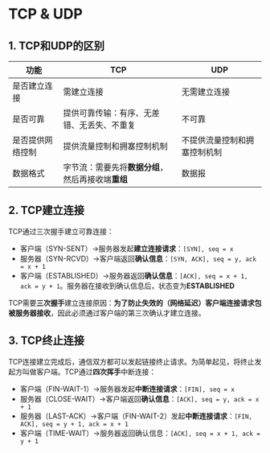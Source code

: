 # TCP & UDP

## 1. TCP和UDP的区别

| **功能** | **TCP** | **UDP** |
| --- | --- | --- |
| 是否建立连接 | 需建立连接 | 无需建立连接 |
| 是否可靠 | 提供可靠传输：有序、无差错、无丢失、不重复 | 不可靠 |
| 是否提供网络控制 | 提供流量控制和拥塞控制机制 | 不提供流量控制和拥塞控制机制 |
| 数据格式 | 字节流：需要先将**数据分组**，然后再接收端**重组** | 数据报 |

## 2. TCP建立连接
TCP通过三次握手建立可靠连接：
* 客户端（SYN-SENT）->服务器发起**建立连接请求**：`[SYN], seq = x`
* 服务器（SYN-RCVD）->客户端返回**确认信息**：`[SYN, ACK], seq = y, ack = x + 1`
* 客户端（ESTABLISHED）->服务器返回**确认信息**：`[ACK], seq = x + 1, ack = y + 1`。服务器在接收到确认信息后，状态变为**ESTABLISHED**

TCP需要**三次握手**建立连接原因：**为了防止失效的（网络延迟）客户端连接请求包被服务器接收**，因此必须通过客户端的第三次确认才建立连接。

## 3. TCP终止连接
TCP连接建立完成后，通信双方都可以发起链接终止请求。为简单起见，将终止发起方叫做客户端。TCP通过**四次挥手**中断连接：
* 客户端（FIN-WAIT-1）->服务器发起**中断连接请求**：`[FIN], seq = x`
* 服务器（CLOSE-WAIT）->客户端返回**确认信息**：`[ACK], seq = y, ack = x + 1`
* 服务器（LAST-ACK）->客户端（FIN-WAIT-2）发起**中断连接请求**：`[FIN, ACK], seq = y + 1, ack = x + 1`
* 客户端（TIME-WAIT）->服务器返回确认信息：`[ACK], seq = x + 1, ack = y + 1`
